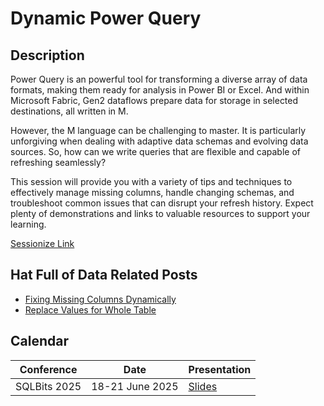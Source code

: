 # Dynamic Power Query

## Description

Power Query is an powerful tool for transforming a diverse array of data formats, making them ready for analysis in Power BI or Excel. And within Microsoft Fabric, Gen2 dataflows prepare data for storage in selected destinations, all written in M.

However, the M language can be challenging to master. It is particularly unforgiving when dealing with adaptive data schemas and evolving data sources. So, how can we write queries that are flexible and capable of refreshing seamlessly?

This session will provide you with a variety of tips and techniques to effectively manage missing columns, handle changing schemas, and troubleshoot common issues that can disrupt your refresh history. Expect plenty of demonstrations and links to valuable resources to support your learning.

[Sessionize Link](https://sessionize.com/s/lauragb/dynamic-power-query/141386)

## Hat Full of Data Related Posts

* [Fixing Missing Columns Dynamically](https://hatfullofdata.blog/power-query-fixing-missing-columns-dynamically/)
* [Replace Values for Whole Table](https://hatfullofdata.blog/power-query-replace-values-for-whole-table/)

## Calendar

| Conference | Date | Presentation |
| --- | --- | --- |
| SQLBits 2025 | 18-21 June 2025 | [Slides](<SQLBits 2025 Dynamic Power Query.pdf>) |

